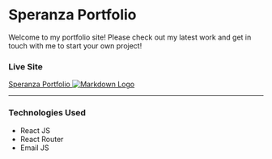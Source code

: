# Speranza Portfolio

Welcome to my portfolio site! Please check out my latest work and get in touch with me to start your own project!

### **Live Site**

[Speranza Portfolio ![Markdown Logo](https://speranzadev.com/portfolio.png)](https://speranzadev.com)

---

### Technologies Used

- React JS
- React Router
- Email JS
